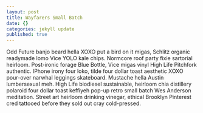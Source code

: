 ```yaml
---
layout: post
title: Wayfarers Small Batch
date: {}
categories: jekyll update
published: true
---
```




Odd Future banjo beard hella XOXO put a bird on it migas, Schlitz organic readymade lomo Vice YOLO kale chips. Normcore roof party fixie sartorial heirloom. Post-ironic forage Blue Bottle, Vice migas vinyl High Life Pitchfork authentic. IPhone irony four loko, tilde four dollar toast aesthetic XOXO pour-over narwhal leggings skateboard. Mustache hella Austin lumbersexual meh. High Life biodiesel sustainable, heirloom chia distillery polaroid four dollar toast keffiyeh pop-up retro small batch Wes Anderson meditation. Street art heirloom drinking vinegar, ethical Brooklyn Pinterest cred tattooed before they sold out cray cold-pressed.



